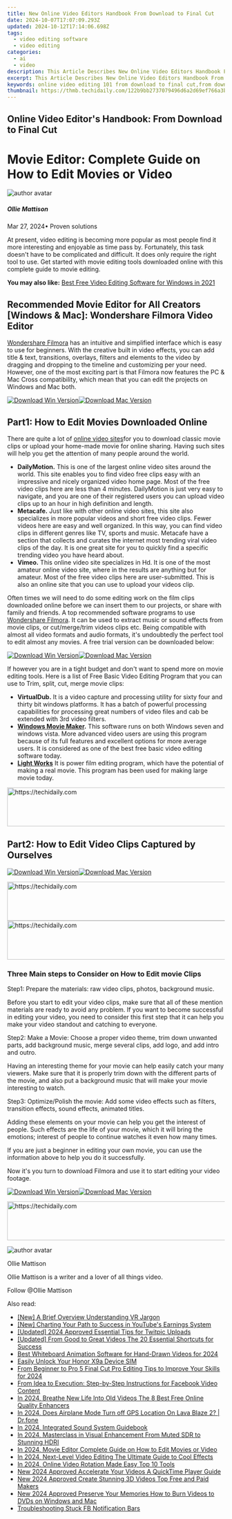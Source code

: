 ```yaml
---
title: New Online Video Editors Handbook From Download to Final Cut
date: 2024-10-07T17:07:09.293Z
updated: 2024-10-12T17:14:06.698Z
tags: 
  - video editing software
  - video editing
categories: 
  - ai
  - video
description: This Article Describes New Online Video Editors Handbook From Download to Final Cut
excerpt: This Article Describes New Online Video Editors Handbook From Download to Final Cut
keywords: online video editing 101 from download to final cut,from download to upload the art of online video editing,online video editors handbook from download to final cut,chromebooks finest online video editors ranked,from raw footage to final cut the art of online video editing,the ultimate online video editors handbook from download to masterpiece,cut trim and shine top free online video editors revealed
thumbnail: https://thmb.techidaily.com/122b9bb2737079496d6a2d69ef766a3b3b8a091bd4f5906c27990e96a64caabf.jpg
---
```


## Online Video Editor's Handbook: From Download to Final Cut

# Movie Editor: Complete Guide on How to Edit Movies or Video

![author avatar](https://images.wondershare.com/filmora/article-images/ollie-mattison.jpg)

##### Ollie Mattison

 Mar 27, 2024• Proven solutions

At present, video editing is becoming more popular as most people find it more interesting and enjoyable as time pass by. Fortunately, this task doesn't have to be complicated and difficult. It does only require the right tool to use. Get started with movie editing tools downloaded online with this complete guide to movie editing.

 **You may also like:** [Best Free Video Editing Software for Windows in 2021](https://tools.techidaily.com/wondershare/filmora/download/)

## Recommended Movie Editor for All Creators \[Windows & Mac\]: Wondershare Filmora Video Editor

[Wondershare Filmora](https://tools.techidaily.com/wondershare/filmora/download/) has an intuitive and simplified interface which is easy to use for beginners. With the creative built in video effects, you can add title & text, transitions, overlays, filters and elements to the video by dragging and dropping to the timeline and customizing per your need. However, one of the most exciting part is that Filmora now features the PC & Mac Cross compatibility, which mean that you can edit the projects on Windows and Mac both.

[![Download Win Version](https://images.wondershare.com/filmora/guide/download-btn-win.jpg)](https://tools.techidaily.com/wondershare/filmora/download/)[![Download Mac Version](https://images.wondershare.com/filmora/guide/download-btn-mac.jpg)](https://tools.techidaily.com/wondershare/filmora/download/)

## Part1: How to Edit Movies Downloaded Online

There are quite a lot of [online video sites](https://tools.techidaily.com/wondershare/filmora/download/)for you to download classic movie clips or upload your home-made movie for online sharing. Having such sites will help you get the attention of many people around the world.

* **DailyMotion.** This is one of the largest online video sites around the world. This site enables you to find video free clips easy with an impressive and nicely organized video home page. Most of the free video clips here are less than 4 minutes. DailyMotion is just very easy to navigate, and you are one of their registered users you can upload video clips up to an hour in high definition and length.
* **Metacafe.** Just like with other online video sites, this site also specializes in more popular videos and short free video clips. Fewer videos here are easy and well organized. In this way, you can find video clips in different genres like TV, sports and music. Metacafe have a section that collects and curates the internet most trending viral video clips of the day. It is one great site for you to quickly find a specific trending video you have heard about.
* **Vimeo.** This online video site specializes in Hd. It is one of the most amateur online video site, where in the results are anything but for amateur. Most of the free video clips here are user-submitted. This is also an online site that you can use to upload your videos clip.

Often times we will need to do some editing work on the film clips downloaded online before we can insert them to our projects, or share with family and friends. A top recommended software programs to use [Wondershare Filmora](https://tools.techidaily.com/wondershare/filmora/download/). It can be used to extract music or sound effects from movie clips, or cut/merge/trim videos clips etc. Being compatible with almost all video formats and audio formats, it's undoubtedly the perfect tool to edit almost any movies. A free trial version can be downloaded below:

[![Download Win Version](https://images.wondershare.com/filmora/guide/download-btn-win.jpg)](https://tools.techidaily.com/wondershare/filmora/download/)[![Download Mac Version](https://images.wondershare.com/filmora/guide/download-btn-mac.jpg)](https://tools.techidaily.com/wondershare/filmora/download/)

If however you are in a tight budget and don't want to spend more on movie editing tools. Here is a list of Free Basic Video Editing Program that you can use to Trim, split, cut, merge movie clips:

* **VirtualDub.** It is a video capture and processing utility for sixty four and thirty bit windows platforms. It has a batch of powerful processing capabilities for processing great numbers of video files and cab be extended with 3rd video filters.
* **[Windows Movie Maker](https://tools.techidaily.com/wondershare/filmora/download/).** This software runs on both Windows seven and windows vista. More advanced video users are using this program because of its full features and excellent options for more average users. It is considered as one of the best free basic video editing software today.
* **[Light Works](https://tools.techidaily.com/wondershare/filmora/download/)** It is power film editing program, which have the potential of making a real movie. This program has been used for making large movie today.

<!-- affiliate ads begin -->
<a href="https://ephamedtechinc.pxf.io/c/5597632/2137213/26400" target="_top" id="2137213">
  <img src="//a.impactradius-go.com/display-ad/26400-2137213" border="0" alt="https://techidaily.com" width="728" height="90"/>
</a>
<img height="0" width="0" src="https://ephamedtechinc.pxf.io/i/5597632/2137213/26400" style="position:absolute;visibility:hidden;" border="0" />
<!-- affiliate ads end -->

## Part2: How to Edit Video Clips Captured by Ourselves

[![Download Win Version](https://images.wondershare.com/filmora/guide/download-btn-win.jpg)](https://tools.techidaily.com/wondershare/filmora/download/)[![Download Mac Version](https://images.wondershare.com/filmora/guide/download-btn-mac.jpg)](https://tools.techidaily.com/wondershare/filmora/download/)

<!-- affiliate ads begin -->
<a href="https://appsumo.8odi.net/c/5597632/2082520/7443" target="_top" id="2082520">
  <img src="//a.impactradius-go.com/display-ad/7443-2082520" border="0" alt="https://techidaily.com" width="728" height="90"/>
</a>
<img height="0" width="0" src="https://appsumo.8odi.net/i/5597632/2082520/7443" style="position:absolute;visibility:hidden;" border="0" />
<!-- affiliate ads end -->

<!-- affiliate ads begin -->
<a href="https://appsumo.8odi.net/c/5597632/2037319/7443" target="_top" id="2037319">
  <img src="//a.impactradius-go.com/display-ad/7443-2037319" border="0" alt="https://techidaily.com" width="728" height="90"/>
</a>
<img height="0" width="0" src="https://appsumo.8odi.net/i/5597632/2037319/7443" style="position:absolute;visibility:hidden;" border="0" />
<!-- affiliate ads end -->

### Three Main steps to Consider on How to Edit movie Clips

Step1: Prepare the materials: raw video clips, photos, background music.

Before you start to edit your video clips, make sure that all of these mention materials are ready to avoid any problem. If you want to become successful in editing your video, you need to consider this first step that it can help you make your video standout and catching to everyone.

Step2: Make a Movie: Choose a proper video theme, trim down unwanted parts, add background music, merge several clips, add logo, and add intro and outro.

Having an interesting theme for your movie can help easily catch your many viewers. Make sure that it is properly trim down with the different parts of the movie, and also put a background music that will make your movie interesting to watch.

Step3: Optimize/Polish the movie: Add some video effects such as filters, transition effects, sound effects, animated titles.

Adding these elements on your movie can help you get the interest of people. Such effects are the life of your movie, which it will bring the emotions; interest of people to continue watches it even how many times.

If you are just a beginner in editing your own movie, you can use the information above to help you do it successfully.

Now it's you turn to download Filmora and use it to start editing your video footage.

[![Download Win Version](https://images.wondershare.com/filmora/guide/download-btn-win.jpg)](https://tools.techidaily.com/wondershare/filmora/download/)[![Download Mac Version](https://images.wondershare.com/filmora/guide/download-btn-mac.jpg)](https://tools.techidaily.com/wondershare/filmora/download/)

<!-- affiliate ads begin -->
<a href="https://bluettifr.pxf.io/c/5597632/2145082/17095" target="_top" id="2145082">
  <img src="//a.impactradius-go.com/display-ad/17095-2145082" border="0" alt="https://techidaily.com" width="728" height="90"/>
</a>
<img height="0" width="0" src="https://bluettifr.pxf.io/i/5597632/2145082/17095" style="position:absolute;visibility:hidden;" border="0" />
<!-- affiliate ads end -->

![author avatar](https://images.wondershare.com/filmora/article-images/ollie-mattison.jpg)

Ollie Mattison

Ollie Mattison is a writer and a lover of all things video.

Follow @Ollie Mattison

<ins class="adsbygoogle"
      style="display:block"
      data-ad-client="ca-pub-7571918770474297"
      data-ad-slot="8358498916"
      data-ad-format="auto"
      data-full-width-responsive="true"></ins>

<span class="atpl-alsoreadstyle">Also read:</span>
<div><ul>
<li><a href="https://fox-links.techidaily.com/new-a-brief-overview-understanding-vr-jargon/"><u>[New] A Brief Overview Understanding VR Jargon</u></a></li>
<li><a href="https://youtube-sure.techidaily.com/harting-your-path-to-success-in-youtubes-earnings-system/"><u>[New] Charting Your Path to Success in YouTube's Earnings System</u></a></li>
<li><a href="https://twitter-videos.techidaily.com/updated-2024-approved-essential-tips-for-twitpic-uploads/"><u>[Updated] 2024 Approved Essential Tips for Twitpic Uploads</u></a></li>
<li><a href="https://facebook-video-share.techidaily.com/updated-from-good-to-great-videos-the-20-essential-shortcuts-for-success/"><u>[Updated] From Good to Great Videos The 20 Essential Shortcuts for Success</u></a></li>
<li><a href="https://smart-video-creator.techidaily.com/best-whiteboard-animation-software-for-hand-drawn-videos-for-2024/"><u>Best Whiteboard Animation Software for Hand-Drawn Videos for 2024</u></a></li>
<li><a href="https://sim-unlock.techidaily.com/easily-unlock-your-honor-x9a-device-sim-by-drfone-android/"><u>Easily Unlock Your Honor X9a Device SIM</u></a></li>
<li><a href="https://smart-video-creator.techidaily.com/from-beginner-to-pro-5-final-cut-pro-editing-tips-to-improve-your-skills-for-2024/"><u>From Beginner to Pro 5 Final Cut Pro Editing Tips to Improve Your Skills for 2024</u></a></li>
<li><a href="https://facebook.techidaily.com/from-idea-to-execution-step-by-step-instructions-for-facebook-video-content/"><u>From Idea to Execution: Step-by-Step Instructions for Facebook Video Content</u></a></li>
<li><a href="https://smart-video-creator.techidaily.com/in-2024-breathe-new-life-into-old-videos-the-8-best-free-online-quality-enhancers/"><u>In 2024, Breathe New Life Into Old Videos The 8 Best Free Online Quality Enhancers</u></a></li>
<li><a href="https://review-topics.techidaily.com/in-2024-does-airplane-mode-turn-off-gps-location-on-lava-blaze-2-drfone-by-drfone-virtual-android/"><u>In 2024, Does Airplane Mode Turn off GPS Location On Lava Blaze 2? | Dr.fone</u></a></li>
<li><a href="https://extra-support.techidaily.com/in-2024-integrated-sound-system-guidebook/"><u>In 2024, Integrated Sound System Guidebook</u></a></li>
<li><a href="https://extra-approaches.techidaily.com/in-2024-masterclass-in-visual-enhancement-from-muted-sdr-to-stunning-hdri/"><u>In 2024, Masterclass in Visual Enhancement From Muted SDR to Stunning HDRI</u></a></li>
<li><a href="https://smart-video-creator.techidaily.com/in-2024-movie-editor-complete-guide-on-how-to-edit-movies-or-video/"><u>In 2024, Movie Editor Complete Guide on How to Edit Movies or Video</u></a></li>
<li><a href="https://smart-video-creator.techidaily.com/in-2024-next-level-video-editing-the-ultimate-guide-to-cool-effects/"><u>In 2024, Next-Level Video Editing The Ultimate Guide to Cool Effects</u></a></li>
<li><a href="https://smart-video-creator.techidaily.com/in-2024-online-video-rotation-made-easy-top-10-tools/"><u>In 2024, Online Video Rotation Made Easy Top 10 Tools</u></a></li>
<li><a href="https://smart-video-creator.techidaily.com/new-2024-approved-accelerate-your-videos-a-quicktime-player-guide/"><u>New 2024 Approved Accelerate Your Videos A QuickTime Player Guide</u></a></li>
<li><a href="https://smart-video-creator.techidaily.com/new-2024-approved-create-stunning-3d-videos-top-free-and-paid-makers/"><u>New 2024 Approved Create Stunning 3D Videos Top Free and Paid Makers</u></a></li>
<li><a href="https://smart-video-creator.techidaily.com/new-2024-approved-preserve-your-memories-how-to-burn-videos-to-dvds-on-windows-and-mac/"><u>New 2024 Approved Preserve Your Memories How to Burn Videos to DVDs on Windows and Mac</u></a></li>
<li><a href="https://facebook.techidaily.com/troubleshooting-stuck-fb-notification-bars/"><u>Troubleshooting Stuck FB Notification Bars</u></a></li>
</ul></div>

